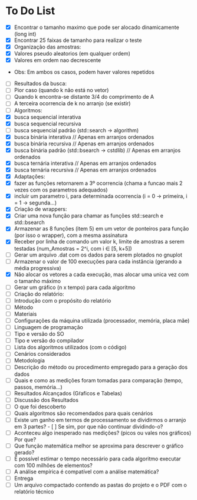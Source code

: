# To Do List

- [x] Encontrar o tamanho maximo que pode ser alocado dinamicamente (long int)
- [x] Encontrar 25 faixas de tamanho para realizar o teste
- [x] Organização das amostras:
 - [x] Valores pseudo aleatorios (em qualquer ordem)
 - [x] Valores em ordem nao decrescente
 - Obs: Em ambos os casos, podem haver valores repetidos
- [ ] Resultados da busca:
 - [ ] Pior caso (quando k não está no vetor)
 - [ ] Quando k encontra-se distante 3/4 do comprimento de A
 - [ ] A terceira ocorrencia de k no arranjo (se existir)
- [ ] Algoritmos:
 - [x] busca sequencial interativa
 - [x] busca sequencial recursiva
 - [ ] busca sequencial padrão (std::search -> algorithm)
 - [x] busca binária interativa                          // Apenas em arranjos ordenados
 - [x] busca binária recursiva                           // Apenas em arranjos ordenados
 - [x] busca binária padrão (std::bsearch -> cstdlib)    // Apenas em arranjos ordenados
 - [x] busca ternária interativa                         // Apenas em arranjos ordenados
 - [x] busca ternária recursiva                          // Apenas em arranjos ordenados
- [x] Adaptações:
 - [x] fazer as funções retornarem a 3º ocorrencia (chama a funcao mais 2 vezes com os parametros adequados)
 - [x] incluir um parametro i, para determinada ocorrencia (i = 0 -> primeira, i = 1 -> segunda...)
- [x] Criação de wrappers:
 - [x] Criar uma nova função para chamar as funções std::search e std::bsearch
- [x] Armazenar as 8 funções (item 5) em um vetor de ponteiros para função (por isso o wrapper), com a mesma assinatura
- [x] Receber por linha de comando um valor k, limite de amostras a serem testadas (num_Amostras = 2^i, com i ∈ [5, k+5])
- [ ] Gerar um arquivo .dat com os dados para serem plotados no gnuplot
- [ ] Armazenar o valor de 100 execuções para cada instância (gerando a média progressiva)
- [x] Não alocar os vetores a cada execução, mas alocar uma unica vez com o tamanho máximo
- [ ] Gerar um gráfico (n x tempo) para cada algoritmo
- [ ] Criação do relatório:
 - [ ] Introdução com o propósito do relatório
 - [ ] Método
  - [ ] Materiais
   - [ ] Configurações da máquina utilizada (processador, memória, placa mãe)
   - [ ] Linguagem de programação
   - [ ] Tipo e versão do SO
   - [ ] Tipo e versão do compilador
   - [ ] Lista dos algoritmos utilizados (com o código)
   - [ ] Cenários considerados
  - [ ] Metodologia
   - [ ] Descrição do método ou procedimento empregado para a geração dos dados
   - [ ] Quais e como as medições foram tomadas para comparação (tempo, passos, memória...)
  - [ ] Resultados Alcançados (Gŕaficos e Tabelas)
  - [ ] Discussão dos Resultados
   - [ ] O que foi descoberto
   - [ ] Quais algoritmos são recomendados para quais cenários
   - [ ] Existe um ganho em termos de processamento se dividirmos o arranjo em 3 partes?
    - [ ] Se sim, por que não continuar dividindo-o?
   - [ ] Aconteceu algo inesperado nas medições? (picos ou vales nos gráficos) Por que?
   - [ ] Que função matemática melhor se aproxima para descrever o gráfico gerado?
   - [ ] É possível estimar o tempo necessário para cada algoritmo executar com 100 milhões de elementos?
   - [ ] A análise empírica é compatível com a análise matemática?
- [ ] Entrega
 - [ ] Um arquivo compactado contendo as pastas do projeto e o PDF com o relatório técnico